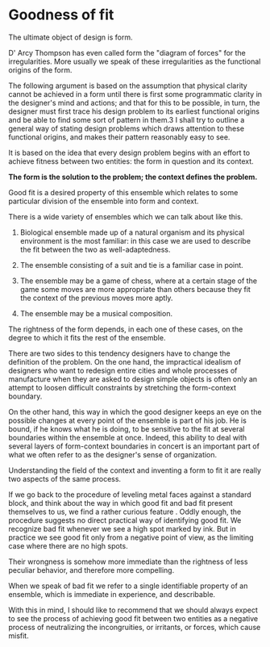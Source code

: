 # Goodness of fit

The ultimate object of design is form.

D' Arcy Thompson has even called form the "diagram of forces" for the irregularities. More usually we speak of these irregularities as the 
functional origins of the form. 

The following argument is based on the assumption that
physical clarity cannot be achieved in a form until there is
first some programmatic clarity in the designer's mind and
actions; and that for this to be possible, in turn, the designer
must first trace his design problem to its earliest functional
origins and be able to find some sort of pattern in them.3 I
shall try to outline a general way of stating design problems
which draws attention to these functional origins, and makes
their pattern reasonably easy to see.

It is based on the idea that every design problem begins with an effort to achieve fitness between two entities: the form in question and its context.

**The form is the solution to the problem; the context defines the problem.**

Good fit is a desired property of this ensemble which relates to some particular division of the ensemble into form and context.

There is a wide variety of ensembles which we can talk about like this.

1. Biological ensemble made up of a natural organism and its physical environment is the most familiar: in this case we are used to describe the fit between the two as well-adaptedness.

2. The ensemble consisting of a suit and tie is a familiar case in point.

3. The ensemble may be a game of chess, where at a certain stage of the game some moves are more appropriate than others because they fit the context of the previous moves more aptly.

4. The ensemble may be a musical composition.

The rightness of the form depends, in each one of these cases, on the degree to which it fits the rest of the ensemble.

There are two sides to this tendency designers have to
change the definition of the problem. On the one hand, the
impractical idealism of designers who want to redesign entire
cities and whole processes of manufacture when they are asked
to design simple objects is often only an attempt to loosen
difficult constraints by stretching the form-context boundary.

On the other hand, this way in which the good designer
keeps an eye on the possible changes at every point of the ensemble is part of his job. He is bound, if he knows what he
is doing, to be sensitive to the fit at several boundaries within
the ensemble at once. Indeed, this ability to deal with several
layers of form-context boundaries in concert is an important
part of what we often refer to as the designer's sense of organization.

Understanding the field of the context and inventing a form
to fit it are really two aspects of the same process.

If we go back to the procedure of leveling metal faces against
a standard block, and think about the way in which good fit
and bad fit present themselves to us, we find a rather curious
feature . Oddly enough, the procedure suggests no direct practical
way of identifying good fit. We recognize bad fit whenever
we see a high spot marked by ink. But in practice we see
good fit only from a negative point of view, as the limiting
case where there are no high spots. 

Their wrongness is somehow more immediate than the rightness of less peculiar behavior, and therefore more compelling. 

When we speak of bad fit we refer to a single identifiable
property of an ensemble, which is immediate in experience,
and describable.

With this in mind, I should like to recommend that we
should always expect to see the process of achieving good fit
between two entities as a negative process of neutralizing the
incongruities, or irritants, or forces, which cause misfit.
